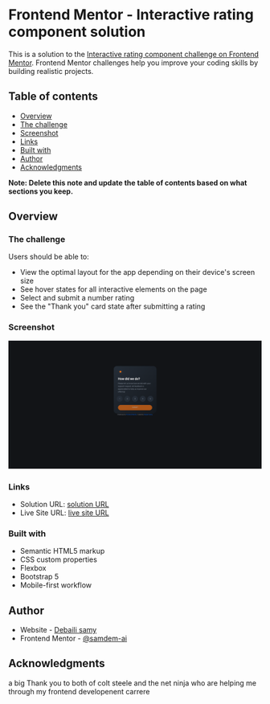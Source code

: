 # Frontend Mentor - Interactive rating component solution

This is a solution to the [Interactive rating component challenge on Frontend Mentor](https://www.frontendmentor.io/challenges/interactive-rating-component-koxpeBUmI). Frontend Mentor challenges help you improve your coding skills by building realistic projects. 

## Table of contents

- [Overview](#overview)
- [The challenge](#the-challenge)
- [Screenshot](#screenshot)
- [Links](#links)
- [Built with](#built-with)
- [Author](#author)
- [Acknowledgments](#acknowledgments)

**Note: Delete this note and update the table of contents based on what sections you keep.**

## Overview

### The challenge

Users should be able to:

- View the optimal layout for the app depending on their device's screen size
- See hover states for all interactive elements on the page
- Select and submit a number rating
- See the "Thank you" card state after submitting a rating

### Screenshot

![](images/screenshot.png)



### Links

- Solution URL: [solution URL](https://github.com/samdem-ai/interactive-rating-component)
- Live Site URL: [live site URL](https://samdem-ai.github.io/interactive-rating-component/)


### Built with

- Semantic HTML5 markup
- CSS custom properties
- Flexbox
- Bootstrap 5
- Mobile-first workflow






## Author

- Website - [Debaili samy](https://samdem-ai.github.io/personalSite)
- Frontend Mentor - [@samdem-ai](https://www.frontendmentor.io/profile/samdem-ai)



## Acknowledgments

a big Thank you to both of  colt steele and the net ninja who are helping me through my frontend developenent carrere

